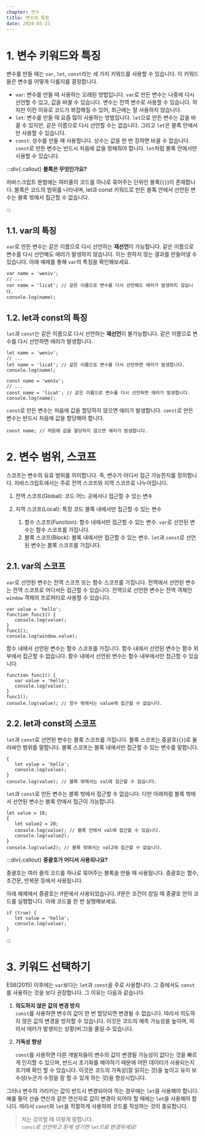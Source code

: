 ```yaml
---
chapter: 변수
title: 변수의 특징
date: 2024-05-21
---
```


# 1. 변수 키워드와 특징

변수를 만들 때는 `var`, `let`, `const`라는 세 가지 키워드를 사용할 수 있습니다. 이 키워드들은 변수를 어떻게 다룰지를 결정합니다.

- `var`: 변수를 만들 때 사용하는 오래된 방법입니다. `var`로 만든 변수는 나중에 다시 선언할 수 있고, 값을 바꿀 수 있습니다. 변수는 전역 변수로 사용할 수 있습니다. 하지만 이런 이유로 코드가 복잡해질 수 있어, 최근에는 잘 사용하지 않습니다.
- `let`: 변수를 만들 때 요즘 많이 사용하는 방법입니다. `let`으로 만든 변수는 값을 바꿀 수 있지만, 같은 이름으로 다시 선언할 수는 없습니다. 그리고 `let`은 블록 안에서만 사용할 수 있습니다.
- `const`: 상수를 만들 때 사용합니다. 상수는 값을 한 번 정하면 바꿀 수 없습니다. `const`로 만든 변수는 반드시 처음에 값을 정해줘야 합니다. `let`처럼 블록 안에서만 사용할 수 있습니다.

:::div{.callout}
**블록은 무엇인가요?**

자바스크립트 문법에는 여러줄의 코드를 하나로 묶어주는 단위인 블록(`{}`)이 존재합니다. 블록은 코드의 범위를 나타내며, let과 const 키워드로 만든 블록 안에서 선언된 변수는 블록 밖에서 접근할 수 없습니다.

:::

## 1.1. var의 특징

`var`로 만든 변수는 같은 이름으로 다시 선언하는 **재선언**이 가능합니다. 같은 이름으로 변수를 다시 선언해도 에러가 발생하지 않습니다. 이는 원하지 않는 결과를 만들어낼 수 있습니다. 아래 예제를 통해 `var`의 특징을 확인해보세요.

```javascript-exec
var name = 'weniv';
// ...
var name = 'licat'; // 같은 이름으로 변수를 다시 선언해도 에러가 발생하지 않습니다.
console.log(name);
```

## 1.2. let과 const의 특징

`let`과 `const`는 같은 이름으로 다시 선언하는 **재선언**이 불가능합니다. 같은 이름으로 변수를 다시 선언하면 에러가 발생합니다.

```javascript-exec
let name = 'weniv';
// ...
let name = 'licat'; // 같은 이름으로 변수를 다시 선언하면 에러가 발생합니다.
console.log(name);
```

```javascript-exec
const name = 'weniv';
// ...
const name = 'licat'; // 같은 이름으로 변수를 다시 선언하면 에러가 발생합니다.
console.log(name);
```

`const`로 만든 변수는 처음에 값을 할당하지 않으면 에러가 발생합니다. `const`로 만든 변수는 반드시 처음에 값을 할당해야 합니다.

```javascript-exec
const name; // 처음에 값을 할당하지 않으면 에러가 발생합니다.
```

# 2. 변수 범위, 스코프

스코프는 변수의 유효 범위를 의미합니다. 즉, 변수가 어디서 접근 가능한지를 정의합니다. 자바스크립트에서는 주로 전역 스코프와 지역 스코프로 나누어집니다.

1. 전역 스코프(Global): 코드 어느 곳에서나 접근할 수 있는 변수
2. 지역 스코프(Local): 특정 코드 블록 내에서만 접근할 수 있는 변수

   1. 함수 스코프(Function): 함수 내에서만 접근할 수 있는 변수. `var`로 선언된 변수는 함수 스코프를 가집니다.
   2. 블록 스코프(Block): 블록 내에서만 접근할 수 있는 변수. `let`과 `const`로 선언된 변수는 블록 스코프를 가집니다.

## 2.1. var의 스코프

`var`로 선언된 변수는 전역 스코프 또는 함수 스코프를 가집니다. 전역에서 선언된 변수는 전역 스코프로 어디서든 접근할 수 있습니다. 전역으로 선언한 변수는 전역 객체인 `window` 객체의 프로퍼티로 사용할 수 있습니다.

```javascript-exec
var value = 'hello';
function func1() {
   console.log(value);
}
func1();
console.log(window.value);
```

함수 내에서 선언된 변수는 함수 스코프를 가집니다. 함수 내에서 선언된 변수는 함수 외부에서 접근할 수 없습니다. 함수 내에서 선언된 변수는 함수 내부에서만 접근할 수 있습니다.

```javascript-exec
function func1() {
   var value = 'hello';
   console.log(value);
}
func1();
console.log(value); // 함수 밖에서는 value에 접근할 수 없습니다.
```

## 2.2. let과 const의 스코프

`let`과 `const`로 선언된 변수는 블록 스코프를 가집니다. 블록 스코프는 중괄호(`{}`)로 둘러싸인 범위를 말합니다. 블록 스코프는 블록 내에서만 접근할 수 있는 변수를 말합니다.

```javascript-exec
{
   let value = 'hello';
   console.log(value);
}
console.log(value); // 블록 밖에서는 val에 접근할 수 없습니다.
```

`let`과 `const`로 만든 변수는 블록 밖에서 접근할 수 없습니다. 다만 아래처럼 블록 밖에서 선언된 변수는 블록 안에서 접근이 가능합니다.

```javascript-exec
let value = 10;
{
   let value2 = 20;
   console.log(value); // 블록 안에서 val에 접근할 수 있습니다.
   console.log(value2);
}
console.log(value2); // 블록 밖에서는 val2에 접근할 수 없습니다.

```

:::div{.callout}
**중괄호가 어디서 사용되나요?**

중괄호는 여러 줄의 코드를 하나로 묶어주는 블록을 만들 때 사용됩니다. 중괄호는 함수, 조건문, 반복문 등에서 사용됩니다.

아래 예제에서 중괄호는 if문에서 사용되었습니다. if문은 조건이 참일 때 중괄호 안의 코드를 실행합니다. 아래 코드를 한 번 실행해보세요.

```javascript-exec
if (true) {
   let value = 'hello';
   console.log(value);
}
```

:::

# 3. 키워드 선택하기

ES6(2015) 이후에는 `var`보다는 `let`과 `const`을 주로 사용합니다. 그 중에서도 `const`를 사용하는 것을 보다 권장합니다. 그 이유는 다음과 같습니다.

1. **의도하지 않은 값의 변경 방지**  
   `const`를 사용하면 변수의 값이 한 번 할당되면 변경될 수 없습니다. 따라서 의도하지 않은 값의 변경을 방지할 수 있습니다. 이것은 코드의 예측 가능성을 높이며, 따라서 에러가 발생되는 상황(버그)을 줄일 수 있습니다.

2. **가독성 향상**

   `const`를 사용하면 다른 개발자들이 변수의 값이 변경될 가능성이 없다는 것을 빠르게 인지할 수 있으며, 반드시 초기화를 해야하기 때문에 어떤 데이터가 사용되는지 초기에 확인 할 수 있습니다. 이것은 코드의 가독성(잘 읽히는 것)을 높이고 유지 보수성(누군가 수정을 잘 할 수 있게 하는 것)을 향상시킵니다.

그러나 변수의 가리키는 값이 반드시 변경되어야 하는 경우에는 `let`을 사용해야 합니다. 예를 들어 산술 연산과 같은 연산자로 값이 변경이 되어야 할 때에는 `let`을 사용해야 합니다. 따라서 `const`와 `let`을 적절하게 사용하여 코드를 작성하는 것이 중요합니다.

> 저는 강의할 때 이렇게 말합니다.  
> _`const`로 선언하고 문제 생기면 `let`으로 변경하세요!_
